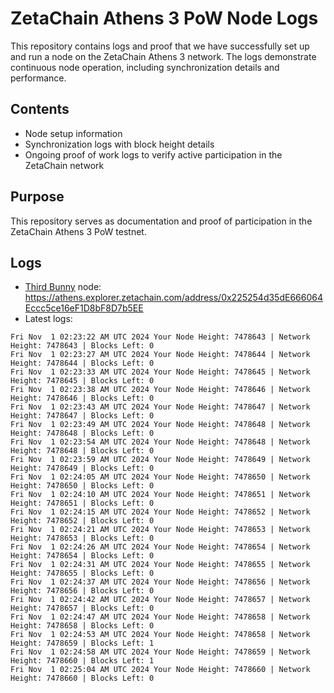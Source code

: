 # ZetaChain Athens 3 PoW Node Logs
This repository contains logs and proof that we have successfully set up and run a node on the ZetaChain Athens 3 network. The logs demonstrate continuous node operation, including synchronization details and performance.

## Contents
- Node setup information
- Synchronization logs with block height details
- Ongoing proof of work logs to verify active participation in the ZetaChain network

## Purpose
This repository serves as documentation and proof of participation in the ZetaChain Athens 3 PoW testnet.

## Logs

- [Third Bunny](https://thirdbunny.xyz/) node: https://athens.explorer.zetachain.com/address/0x225254d35dE666064Eccc5ce16eF1D8bF8D7b5EE
- Latest logs:
```
Fri Nov  1 02:23:22 AM UTC 2024 Your Node Height: 7478643 | Network Height: 7478643 | Blocks Left: 0
Fri Nov  1 02:23:27 AM UTC 2024 Your Node Height: 7478644 | Network Height: 7478644 | Blocks Left: 0
Fri Nov  1 02:23:33 AM UTC 2024 Your Node Height: 7478645 | Network Height: 7478645 | Blocks Left: 0
Fri Nov  1 02:23:38 AM UTC 2024 Your Node Height: 7478646 | Network Height: 7478646 | Blocks Left: 0
Fri Nov  1 02:23:43 AM UTC 2024 Your Node Height: 7478647 | Network Height: 7478647 | Blocks Left: 0
Fri Nov  1 02:23:49 AM UTC 2024 Your Node Height: 7478648 | Network Height: 7478648 | Blocks Left: 0
Fri Nov  1 02:23:54 AM UTC 2024 Your Node Height: 7478648 | Network Height: 7478648 | Blocks Left: 0
Fri Nov  1 02:23:59 AM UTC 2024 Your Node Height: 7478649 | Network Height: 7478649 | Blocks Left: 0
Fri Nov  1 02:24:05 AM UTC 2024 Your Node Height: 7478650 | Network Height: 7478650 | Blocks Left: 0
Fri Nov  1 02:24:10 AM UTC 2024 Your Node Height: 7478651 | Network Height: 7478651 | Blocks Left: 0
Fri Nov  1 02:24:15 AM UTC 2024 Your Node Height: 7478652 | Network Height: 7478652 | Blocks Left: 0
Fri Nov  1 02:24:21 AM UTC 2024 Your Node Height: 7478653 | Network Height: 7478653 | Blocks Left: 0
Fri Nov  1 02:24:26 AM UTC 2024 Your Node Height: 7478654 | Network Height: 7478654 | Blocks Left: 0
Fri Nov  1 02:24:31 AM UTC 2024 Your Node Height: 7478655 | Network Height: 7478655 | Blocks Left: 0
Fri Nov  1 02:24:37 AM UTC 2024 Your Node Height: 7478656 | Network Height: 7478656 | Blocks Left: 0
Fri Nov  1 02:24:42 AM UTC 2024 Your Node Height: 7478657 | Network Height: 7478657 | Blocks Left: 0
Fri Nov  1 02:24:47 AM UTC 2024 Your Node Height: 7478658 | Network Height: 7478658 | Blocks Left: 0
Fri Nov  1 02:24:53 AM UTC 2024 Your Node Height: 7478658 | Network Height: 7478659 | Blocks Left: 1
Fri Nov  1 02:24:58 AM UTC 2024 Your Node Height: 7478659 | Network Height: 7478660 | Blocks Left: 1
Fri Nov  1 02:25:04 AM UTC 2024 Your Node Height: 7478660 | Network Height: 7478660 | Blocks Left: 0
```

